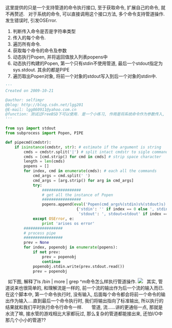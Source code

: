 这里提供的只是一个支持管道的命令执行接口, 至于获取命令, 扩展自己的命令, 就不再赘述.
 
对于系统的命令, 可以直接调用这个接口方法, 多个命令支持管道操作.  发生错误时, 引发OSError.
 
 
 
1. 判断传入命令是否是字符串类型
2. 传入的每个命令.
3. 遍历所有命令.
4. 获取每个命令的命令及参数
5. 动态执行Popen, 并将返回值放入列表popens中
6. 动态执行构建的Popen, 第一个只有stdin不使用管道, 最后一个stdout指定为sys.stdout. 其余的都是PIPE
7. 遍历取出Popen对象, 将前一个对象的stdout写入到后一个对象的stdin中.
 

```python
'''
Created on 2009-10-21

@author: selfimpr
@blog: http://blog.csdn.net/lgg201
@E-mail: lgg860911@yahoo.com.cn
@function: 测试过FreeBSD下可以使用. 是一个小练习, 作用是将系统命令作为参数传入, 执行.  接受的参数支持管道操作, 管道操作符使用|.
'''

from sys import stdout
from subprocess import Popen, PIPE

def pipecmd(cmdstr):
    if isinstance(cmdstr, str): # estimate if the argument is string
        cmds = cmdstr.split('|') # split intact cmdstr to sigle command
        cmds = [cmd.strip() for cmd in cmds] # strip space character
        length = len(cmds)
        popens = []
        for index, cmd in enumerate(cmds): # each all the commands
            cmd_args = cmd.split(' ')
            cmd_args = [arg.strip() for arg in cmd_args]
            try:
                #################
                # get all the instance of Popen
                #################
                popens.append(eval('Popen(cmd_args%(stdin)s%(stdout)s)' % /
                               {'stdin': '' if index == 0 else ', stdin=PIPE', /
                                'stdout': ', stdout=stdout' if index == length - 1 else ', stdout=PIPE'}))
            except OSError, e:
                print 'arises os error'
        #################
        # process pipe
        #################
        prev = None
        for index, popenobj in enumerate(popens):
            if not prev:
                prev = popenobj
                continue
            popenobj.stdin.write(prev.stdout.read())
            prev = popenobj
```

 
如下图, 解释了ls /bin | more | grep ^m命令怎么样执行管道操作.
![](http://hi.csdn.net/attachment/200910/22/8670_1256173858K9Z1.jpg)
 
其实, 管道说来也很简单的, 和理解流是一样的, 前一个流的输出作为后一个流的输入而已.  在这个脚本中, 第一个命令执行时, 没有输入, 后面每个命令都会将前一个命令的输出作为输入....直到最后一个命令执行时, 我们将输出指向了标准输出, 所以执行的结果就和我们平时执行命令行命令一样.    
 
管道, 流......讲的更通俗一点, 那就是水流了嘛, 接水管的游戏相比大家都玩过, 那么复杂的管道都能接出来, 还怕I/O中那几个小小的管道??
